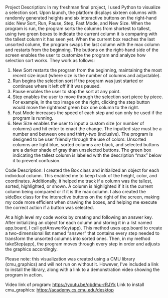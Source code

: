 Project Description: 
In my freshman final project, I used Python to visualize a selection sort. Upon launch, the platform displays sixteen columns with randomly generated heights and six interactive buttons on the right-hand side: New Sort, Run, Pause, Step, Fast Mode, and New Size. When the program is run, the program sorts the columns from shortest to tallest, using two green boxes to indicate the current column it is comparing with the tallest column it has seen yet. When the current box reaches the last unsorted column, the program swaps the last column with the max column and restarts from the beginning. 
The buttons on the right-hand side of the screen enables the user to customize the program and analyze how selection sort works. They work as follows:
1.	New Sort restarts the program from the beginning, maintaining the most recent size input (where size is the number of columns and adjustable). 
2.	Run begins the selection sort if the program was just started or continues where it left off if it was paused.
3.	Pause enables the user to stop the sort at any point.
4.	Step enables the user to move through the selection sort piece by piece. For example, in the top image on the right, clicking the step button would move the rightmost green box one column to the right.
5.	Fast Mode increases the speed of each step and can only be used if the program is running.
6.	New Size enables the user to input a custom size (or number of columns) and hit enter to enact the change. The inputted size must be a number and between one and thirty-two (inclusive). 
The program is designed to be user friendly through the use of colors: Unsorted columns are light blue, sorted columns are black, and selected buttons are a darker shade of gray than unselected buttons. The green box indicating the tallest column is labeled with the description “max” below it to prevent confusion.

Code Description:
I created the Box class and initialized an object for each individual column. This enabled me to keep track of the height, color, and coordinates. Additionally, it helped me track if a column was the tallest, sorted, highlighted, or shown. A column is highlighted if it is the current column being compared or if it is the max column. I also created the sideBox class for the interactive buttons on the right of the screen, making my code more efficient when drawing the boxes, and helping me execute the correct action if a button was selected.   

At a high level my code works by creating and following an answer key. After initializing an object for each column and storing it in a list named app.board, I call getAnswerKey(app). This method uses app.board to create a two-dimensional list named “answer” that contains every step needed to transform the unsorted columns into sorted ones. Then, in my method takeStep(app), the program moves through every step in order and adjusts the graphics accordingly. 

Please note: this visualization was created using a CMU library (cmu_graphics) and will not run on without it. However, I've included a link to install the library, along with a link to a demonstration video showing the program in action.

Video link of program: https://youtu.be/qbdmu-rRJYk 
Link to install cmu_graphics: https://academy.cs.cmu.edu/desktop 

